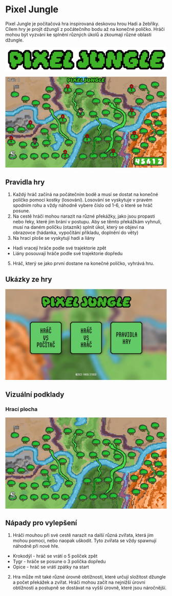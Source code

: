 # Pixel Jungle
Pixel Jungle je počítačová hra inspirovaná deskovou hrou Hadi a žebříky. Cílem hry je projít džunglí z počátečního bodu až na konečné políčko. Hráči mohou být vyzváni ke splnění různých úkolů a zkoumají různé oblasti džungle.

![Logo](https://github.com/pslib-cz/2022l4web-app-mockup-AlanFabik/blob/main/logo.png)

![Preview](https://github.com/pslib-cz/2022l4web-app-mockup-AlanFabik/blob/main/preview-hry.jpg)

## Pravidla hry
1. Každý hráč začíná na počátečním bodě a musí se dostat na konečné políčko pomocí kostky (losování). Losování se vyskytuje v pravém spodním rohu a vždy náhodně vybere číslo od 1-6, o které se hráč posune.
2. Na cestě hráči mohou narazit na různé překážky, jako jsou propasti nebo řeky, které jim brání v postupu. Aby se těmto překážkám vyhnuli, musí na daném políčku (otazník) splnit úkol, který se objeví na obrazovce (hádanka, vypočítání příkladu, doplnění do věty)
3. Na hrací ploše se vyskytují hadi a liány
- Hadi vracejí hráče podle své trajektorie zpět
- Liány posouvají hráče podle své trajektorie dopředu
5. Hráč, který se jako první dostane na konečné políčko, vyhrává hru.

## Ukázky ze hry
![Hlavni-nabidka](https://github.com/pslib-cz/2022l4web-app-mockup-AlanFabik/blob/main/hlavn%C3%AD-nab%C3%ADdka.jpg)

## Vizuální podklady

### Hrací plocha

![Plocha](https://github.com/pslib-cz/2022l4web-app-mockup-AlanFabik/blob/main/hrac%C3%AD-plocha.jpg)

## Nápady pro vylepšení
1. Hráči mouhou při své cestě narazit na další různá zvířata, která jim mohou pomoci, nebo naopak uškodit. Tyto zvířata se vždy spawnují náhodně při nové hře.
- Krokodýl - hráč se vrátí o 5 políček zpět
- Tygr - hráče se posune o 3 políčka dopředu
- Opice - hráč se vrátí zpátky na start
2. Hra může mít také různé úrovně obtížnosti, které určují složitost džungle a počet překážek a zvířat. Hráči mohou začít na nejnižší úrovni obtížnosti a postupně se dostávat na vyšší úrovně, které jsou náročnější.
